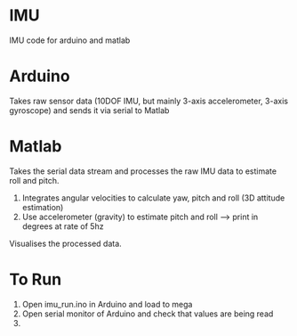 # IMU
IMU code for arduino and matlab

# Arduino

Takes raw sensor data (10DOF IMU, but mainly 3-axis accelerometer, 3-axis gyroscope) and sends it via serial to Matlab

# Matlab

Takes the serial data stream and processes the raw IMU data to estimate roll and pitch.

1. Integrates angular velocities to calculate yaw, pitch and roll (3D attitude estimation)
2. Use accelerometer (gravity) to estimate pitch and roll --> print in degrees at rate of 5hz

Visualises the processed data.

# To Run

1. Open imu_run.ino in Arduino and load to mega
2. Open serial monitor of Arduino and check that values are being read
3.
